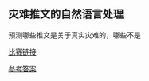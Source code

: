 ## 灾难推文的自然语言处理
预测哪些推文是关于真实灾难的，哪些不是

[比赛链接](https://www.kaggle.com/competitions/nlp-getting-started)

[参考答案](https://www.kaggle.com/code/tiansztianszs/natural-language-processing-with-disaster-tweets)